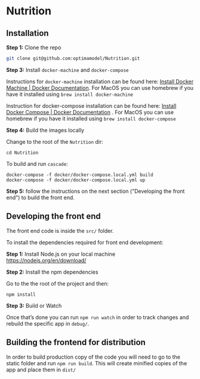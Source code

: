 # Nutrition

## Installation 

**Step 1:**  Clone the repo

``` bash
git clone git@github.com:optimamodel/Nutrition.git
```

**Step 3:** Install `docker-machine` and `docker-compose`

Instructions for `docker-machine` installation can be found here: [Install Docker Machine | Docker Documentation](https://docs.docker.com/machine/install-machine/). For MacOS you can use homebrew if you have it installed using `brew install docker-machine`

Instruction for docker-compose installation can be found here: [Install Docker Compose | Docker Documentation](https://docs.docker.com/compose/install/#master-builds) . For MacOS you can use homebrew if you have it installed using `brew install docker-compose`

**Step 4:**  Build the images locally

Change to the root of the `Nutrition` dir:

```
cd Nutrition
```

To build and run `cascade`:

```
docker-compose -f docker/docker-compose.local.yml build
docker-compose -f docker/docker-compose.local.yml up
```

**Step 5:** follow the instructions on the next section ("Developing the front end") to build the front end.

## Developing the front end

The front end code is inside the `src/` folder.

To install the dependencies required for front end development:

**Step 1:** Install Node.js on your local machine https://nodejs.org/en/download/

**Step 2:** Install the npm dependencies

Go to the the root of the project and then:

```
npm install 
```  

**Step 3:** Build or Watch

Once that’s done you can run `npm run watch` in order to track changes and rebuild the specific app in `debug/`. 

## Building the frontend for distribution

In order to build production copy of the code you will need to go to the static folder and run `npm run build`. This will create minified copies of the app and place them in `dist/`

